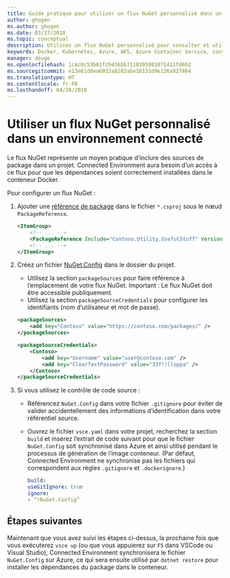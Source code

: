 ```yaml
---
title: Guide pratique pour utiliser un flux NuGet personnalisé dans un environnement connecté | Microsoft Docs
author: ghogen
ms.author: ghogen
ms.date: 03/27/2018
ms.topic: conceptual
description: Utilisez un flux NuGet personnalisé pour consulter et utiliser les packages NuGet dans un environnement connecté.
keywords: Docker, Kubernetes, Azure, AKS, Azure Container Service, conteneurs
manager: douge
ms.openlocfilehash: 1c4c0c53b81f29436bb7110395981071411fd6b2
ms.sourcegitcommit: e13e61ddea6032a8282abe16131d9e136a927984
ms.translationtype: HT
ms.contentlocale: fr-FR
ms.lasthandoff: 04/26/2018
---
```

#  <a name="use-a-custom-nuget-feed-in-a-connected-environment"></a>Utiliser un flux NuGet personnalisé dans un environnement connecté

Le flux NuGet représente un moyen pratique d’inclure des sources de package dans un projet. Connected Environment aura besoin d’un accès à ce flux pour que les dépendances soient correctement installées dans le conteneur Docker.

Pour configurer un flux NuGet :
1. Ajouter une [référence de package](https://docs.microsoft.com/en-us/nuget/consume-packages/package-references-in-project-files) dans le fichier `*.csproj` sous le nœud `PackageReference`.

   ```xml
   <ItemGroup>
       <!-- ... -->
       <PackageReference Include="Contoso.Utility.UsefulStuff" Version="3.6.0" />
       <!-- ... -->
   </ItemGroup>
   ```

2. Créez un fichier [NuGet.Config](https://docs.microsoft.com/en-us/nuget/reference/nuget-config-file) dans le dossier du projet.
     * Utilisez la section `packageSources` pour faire référence à l’emplacement de votre flux NuGet. Important : Le flux NuGet doit être accessible publiquement.
     * Utilisez la section `packageSourceCredentials` pour configurer les identifiants (nom d’utilisateur et mot de passe). 

   ```xml
   <packageSources>
       <add key="Contoso" value="https://contoso.com/packages/" />
   </packageSources>

   <packageSourceCredentials>
       <Contoso>
           <add key="Username" value="user@contoso.com" />
           <add key="ClearTextPassword" value="33f!!lloppa" />
       </Contoso>
   </packageSourceCredentials>
   ```

3. Si vous utilisez le contrôle de code source :
    - Référencez `NuGet.Config` dans votre fichier `.gitignore` pour éviter de valider accidentellement des informations d’identification dans votre référentiel source.
    - Ouvrez le fichier `vsce.yaml` dans votre projet, recherchez la section `build` et insérez l’extrait de code suivant pour que le fichier `NuGet.Config` soit synchronisé dans Azure et ainsi utilisé pendant le processus de génération de l’image conteneur. (Par défaut, Connected Environment ne synchronise pas les fichiers qui correspondent aux règles `.gitignore` et `.dockerignore`.)

        ```yaml
        build:
        useGitIgnore: true
        ignore:
        - “!NuGet.Config”
        ```


## <a name="next-steps"></a>Étapes suivantes

Maintenant que vous avez suivi les étapes ci-dessus, la prochaine fois que vous exécuterez `vsce up` (ou que vous appuierez sur `F5` dans VSCode ou Visual Studio), Connected Environment synchronisera le fichier `NuGet.Config` sur Azure, ce qui sera ensuite utilisé par `dotnet restore` pour installer les dépendances du package dans le conteneur.

